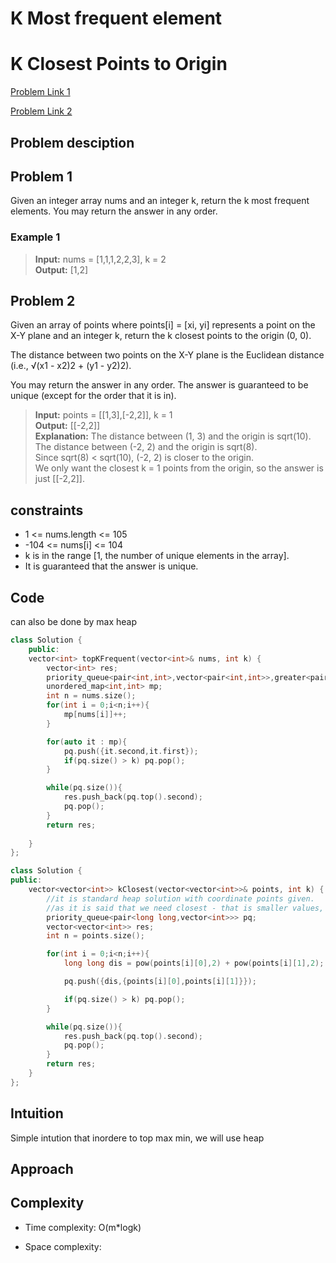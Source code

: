 # K Most frequent element 
# K Closest Points to Origin

[Problem Link 1](https://leetcode.com/problems/k-closest-points-to-origin/)

[Problem Link 2](https://leetcode.com/problems/k-closest-points-to-origin/)

## Problem desciption 

## Problem 1

Given an integer array nums and an integer k, return the k most frequent elements. You may return the answer in any order.

### Example 1

> **Input:** nums = [1,1,1,2,2,3], k = 2<br>
>**Output:** [1,2]

 ## Problem 2

Given an array of points where points[i] = [xi, yi] represents a point on the X-Y plane and an integer k, return the k closest points to the origin (0, 0).

The distance between two points on the X-Y plane is the Euclidean distance (i.e., √(x1 - x2)2 + (y1 - y2)2).

You may return the answer in any order. The answer is guaranteed to be unique (except for the order that it is in).

> **Input:** points = [[1,3],[-2,2]], k = 1<br>
> **Output:** [[-2,2]]<br>
> **Explanation:**
The distance between (1, 3) and the origin is sqrt(10).<br>
The distance between (-2, 2) and the origin is sqrt(8).<br>
Since sqrt(8) < sqrt(10), (-2, 2) is closer to the origin.<br>
We only want the closest k = 1 points from the origin, so the answer is just [[-2,2]].<br>

## constraints
* 1 <= nums.length <= 105
* -104 <= nums[i] <= 104
* k is in the range [1, the number of unique elements in the array].
* It is guaranteed that the answer is unique.

## Code
can also be done by max heap

```cpp
class Solution {
    public:
    vector<int> topKFrequent(vector<int>& nums, int k) {
        vector<int> res;
        priority_queue<pair<int,int>,vector<pair<int,int>>,greater<pair<int,int>>> pq;
        unordered_map<int,int> mp;
        int n = nums.size();
        for(int i = 0;i<n;i++){
            mp[nums[i]]++;
        }

        for(auto it : mp){
            pq.push({it.second,it.first});
            if(pq.size() > k) pq.pop();
        }

        while(pq.size()){
            res.push_back(pq.top().second);
            pq.pop();
        }
        return res;
        
    }
};
```

```cpp
class Solution {
public:
    vector<vector<int>> kClosest(vector<vector<int>>& points, int k) {
        //it is standard heap solution with coordinate points given.
        //as it is said that we need closest - that is smaller values, we keep max heap
        priority_queue<pair<long long,vector<int>>> pq;
        vector<vector<int>> res;
        int n = points.size();

        for(int i = 0;i<n;i++){
            long long dis = pow(points[i][0],2) + pow(points[i][1],2);

            pq.push({dis,{points[i][0],points[i][1]}});

            if(pq.size() > k) pq.pop();
        }

        while(pq.size()){
            res.push_back(pq.top().second);
            pq.pop();
        }
        return res;
    }
};

```

## Intuition
Simple intution that inordere to top max min, we will use heap

## Approach


## Complexity
- Time complexity: O(m*logk)

- Space complexity:

